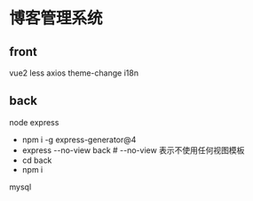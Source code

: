 # 博客管理系统

## front

vue2
less
axios
theme-change
i18n

## back

node
express

- npm i -g express-generator@4
- express --no-view back # --no-view 表示不使用任何视图模板
- cd back
- npm i

mysql
